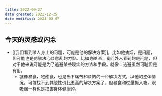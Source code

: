 ```yaml
---
title: 2022-09-27
date created: 2022-12-25
date modified: 2023-03-07
---
```


## 今天的灵感或闪念

- [[我们看到某人身上的问题，可能是他的解决方案]]。比如他抽烟，是问题，但可能也是他解决心烦意乱的方案。比如他酗酒，我们外人看到的是问题，但对于他来说可能是为了逃避某些现实的方法和手段。就像：逃避虽然可耻但是有用。
	- 就像暴食，吃甜食，也是当下痛苦和烦恼的一种解决方式，以他的整体情况，可能找不到其他性价比更高的解决方案了，但暴食和过量摄入糖，跟吸烟一样也是损害身体健康的。
